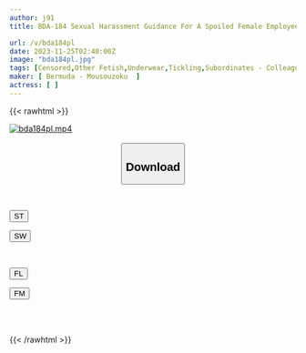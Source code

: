 ```yaml
---
author: j91
title: BDA-184 Sexual Harassment Guidance For A Spoiled Female Employee Natsuki, 23, A New Female Employee Who Just Joined The Company And Is Forced To Do Erotic Acts As Much As She Wants

url: /v/bda184pl
date: 2023-11-25T02:40:00Z
image: "bda184pl.jpg"
tags: [Censored,Other Fetish,Underwear,Tickling,Subordinates - Colleagues,Rolling Back Eyes - Fainting	 ]
maker: [ Bermuda - Mousouzoku  ]
actress: [ ]
---
```



{{< rawhtml >}}

<div class="video" data-videoid="yV71w1J1k0u1qLl">
    <a href="javascript:;">
        <img src="/v/bda184pl/bda184pl.jpg" width="WIDTH" height="HEIGHT" alt="bda184pl.mp4" loading="lazy">
    </a>
</div>

<script type="text/javascript" src="https://j91.asia/asset/on-demand-st.js"></script>

<br>
  <link rel="stylesheet" href="https://j91.asia/asset/bs5.css">
  
  <center>
  <button class="btn btn-primary" type="button" data-bs-toggle="collapse" data-bs-target=".multi-collapse" aria-expanded="false" aria-controls="multiCollapseExample1 multiCollapseExample2"><h2>Download</h2></button></center>
</p>
<div class="row">
  <div class="col">
    <div class="collapse multi-collapse" id="multiCollapseExample1">
      <div class="card card-body">
	      	      <br>
<div class="buttons">  
<p><a href="https://streamtape.to/v/yV71w1J1k0u1qLl" target="_blank"><button class="btn-hover color-3"><i class="fa fa-download"></i> ST</button></a></p>
<p><a href="https://flaswish.com/l6rcmln6y4o9" target="_blank"><button class="btn-hover color-2"><i class="fa fa-download"></i> SW</button></a></p></div>
    </div>
  </div>
</div>
  <div class="col">
    <div class="collapse multi-collapse" id="multiCollapseExample2">
      <div class="card card-body">
	      <br>
<div class="buttons">
<p><a href="javascript:;" target="_blank"><button class="btn-hover color-9"><i class="fa fa-download"></i> FL</button></a></p>
<p><a href="javascript:;" target="_blank"><button class="btn-hover color-8"><i class="fa fa-download"></i> FM</button></a></p></div>
<br><br>
      </div>
    </div>
  </div>
</div>

{{< /rawhtml >}}
